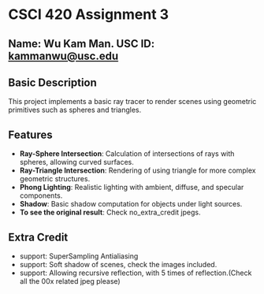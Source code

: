 # CSCI 420 Assignment 3
## Name: Wu Kam Man. USC ID: kammanwu@usc.edu
## Basic Description
This project implements a basic ray tracer to render scenes using geometric primitives such as spheres and triangles.

## Features
- **Ray-Sphere Intersection**: Calculation of intersections of rays with spheres, allowing curved surfaces.
- **Ray-Triangle Intersection**: Rendering of using triangle for more complex geometric structures.
- **Phong Lighting**: Realistic lighting with ambient, diffuse, and specular components.
- **Shadow**: Basic shadow computation for objects under light sources.
- **To see the original result**: Check no_extra_credit jpegs.

## Extra Credit
- support: SuperSampling Antialiasing
- support: Soft shadow of scenes, check the images included. 
- support: Allowing recursive reflection, with 5 times of reflection.(Check all the 00x related jpeg please)
